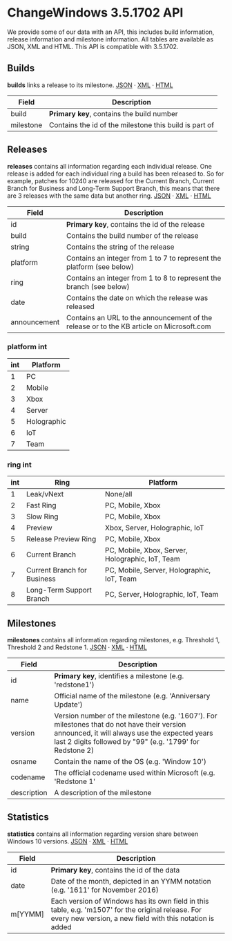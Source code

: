 # ChangeWindows 3.5.1702 API
We provide some of our data with an API, this includes build information, release information and milestone information. All tables are available as JSON, XML and HTML. This API is compatible with 3.5.1702.

## Builds
**builds** links a release to its milestone.
[JSON](http://changewindows.org/api/cw/builds.json) &middot; [XML](http://changewindows.org/api/cw/builds.xml) &middot; [HTML](http://changewindows.org/api/cw/builds.html)

Field | Description
------------ | -------------
build | **Primary key**, contains the build number
milestone | Contains the id of the milestone this build is part of

## Releases
**releases** contains all information regarding each individual release. One release is added for each individual ring a build has been released to. So for example, patches for 10240 are released for the Current Branch, Current Branch for Business and Long-Term Support Branch, this means that there are 3 releases with the same data but another ring.
[JSON](http://changewindows.org/api/cw/releases.json) &middot; [XML](http://changewindows.org/api/cw/releases.xml) &middot; [HTML](http://changewindows.org/api/cw/releases.html)

Field | Description
------------ | -------------
id | **Primary key**, contains the id of the release
build | Contains the build number of the release
string | Contains the string of the release
platform | Contains an integer from 1 to 7 to represent the platform (see below)
ring | Contains an integer from 1 to 8 to represent the branch (see below)
date | Contains the date on which the release was released
announcement | Contains an URL to the announcement of the release or to the KB article on Microsoft.com

### platform int
int | Platform
------------ | -------------
1 | PC
2 | Mobile
3 | Xbox
4 | Server
5 | Holographic
6 | IoT
7 | Team

### ring int
int | Ring | Platform
------------ | ------------- | -------------
1 | Leak/vNext | None/all
2 | Fast Ring | PC, Mobile, Xbox
3 | Slow Ring | PC, Mobile, Xbox
4 | Preview | Xbox, Server, Holographic, IoT
5 | Release Preview Ring | PC, Mobile, Xbox
6 | Current Branch | PC, Mobile, Xbox, Server, Holographic, IoT, Team
7 | Current Branch for Business | PC, Mobile, Server, Holographic, IoT, Team
8 | Long-Term Support Branch | PC, Server, Holographic, IoT, Team

## Milestones
**milestones** contains all information regarding milestones, e.g. Threshold 1, Threshold 2 and Redstone 1.
[JSON](http://changewindows.org/api/cw/milestones.json) &middot; [XML](http://changewindows.org/api/cw/milestones.xml) &middot; [HTML](http://changewindows.org/api/cw/milestones.html)

Field | Description
------------ | -------------
id | **Primary key**, identifies a milestone (e.g. 'redstone1')
name | Official name of the milestone (e.g. 'Anniversary Update')
version | Version number of the milestone (e.g. '1607'). For milestones that do not have their version announced, it will always use the expected years last 2 digits followed by "99" (e.g. '1799' for Redstone 2)
osname | Contain the name of the OS (e.g. 'Window 10')
codename | The official codename used within Microsoft (e.g. 'Redstone 1'
description | A description of the milestone

## Statistics
**statistics** contains all information regarding version share between Windows 10 versions.
[JSON](http://changewindows.org/api/cw/statistics.json) &middot; [XML](http://changewindows.org/api/cw/statistics.xml) &middot; [HTML](http://changewindows.org/api/cw/statistics.html)

Field | Description
------------ | -------------
id | **Primary key**, contains the id of the data
date | Date of the month, depicted in an YYMM notation (e.g. '1611' for November 2016)
m[YYMM] | Each version of Windows has its own field in this table, e.g. 'm1507' for the original release. For every new version, a new field with this notation is added